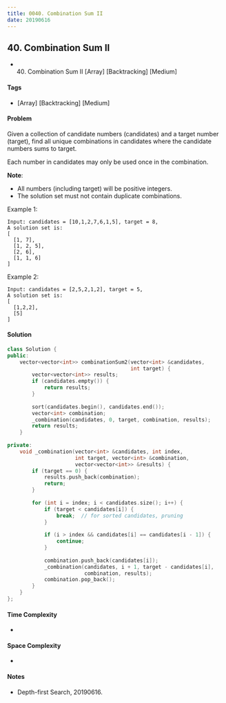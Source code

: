 ```yaml
---
title: 0040. Combination Sum II
date: 20190616
---
```


## 40. Combination Sum II
- 40. Combination Sum II [Array] [Backtracking] [Medium]

#### Tags
- [Array] [Backtracking] [Medium]

#### Problem
Given a collection of candidate numbers (candidates) and a target number (target), find all unique combinations in candidates where the candidate numbers sums to target.

Each number in candidates may only be used once in the combination.

**Note**:

- All numbers (including target) will be positive integers.
- The solution set must not contain duplicate combinations.

Example 1:

    Input: candidates = [10,1,2,7,6,1,5], target = 8,
    A solution set is:
    [
      [1, 7],
      [1, 2, 5],
      [2, 6],
      [1, 1, 6]
    ]

Example 2:

    Input: candidates = [2,5,2,1,2], target = 5,
    A solution set is:
    [
      [1,2,2],
      [5]
    ]

#### Solution
``` C++
class Solution {
public:
    vector<vector<int>> combinationSum2(vector<int> &candidates, 
                                        int target) {
        vector<vector<int>> results;
        if (candidates.empty()) {
            return results;
        }
        
        sort(candidates.begin(), candidates.end());
        vector<int> combination;
        _combination(candidates, 0, target, combination, results);
        return results;
    }
    
private:
    void _combination(vector<int> &candidates, int index, 
                      int target, vector<int> &combination, 
                      vector<vector<int>> &results) {
        if (target == 0) {
            results.push_back(combination);
            return;
        }
        
        for (int i = index; i < candidates.size(); i++) {
            if (target < candidates[i]) {
                break;  // for sorted candidates, pruning
            }
            
            if (i > index && candidates[i] == candidates[i - 1]) {
                continue;
            }
            
            combination.push_back(candidates[i]);
            _combination(candidates, i + 1, target - candidates[i], 
                         combination, results);
            combination.pop_back();
        }
    }
};
```

#### Time Complexity
- 

#### Space Complexity
- 

#### Notes
- Depth-first Search, 20190616.
